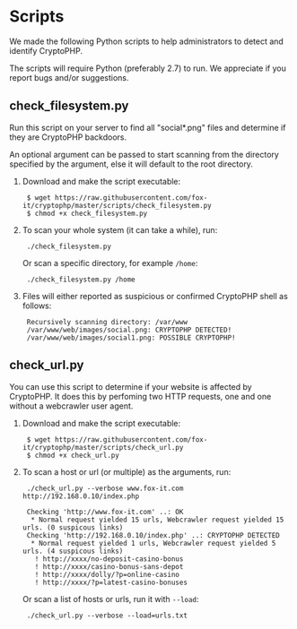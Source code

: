 Scripts
=======

We made the following Python scripts to help administrators to detect and identify CryptoPHP.

The scripts will require Python (preferably 2.7) to run.
We appreciate if you report bugs and/or suggestions.

check_filesystem.py
-------------------

Run this script on your server to find all "social*.png" files and determine if they are CryptoPHP backdoors. 

An optional argument can be passed to start scanning from the directory specified by the argument, else it will default to the root directory.

1. Download and make the script executable:

		$ wget https://raw.githubusercontent.com/fox-it/cryptophp/master/scripts/check_filesystem.py
		$ chmod +x check_filesystem.py

2. To scan your whole system (it can take a while), run:

		./check_filesystem.py

	Or scan a specific directory, for example `/home`:

		./check_filesystem.py /home

3. Files will either reported as suspicious or confirmed CryptoPHP shell as follows:

		Recursively scanning directory: /var/www
		/var/www/web/images/social.png: CRYPTOPHP DETECTED!
		/var/www/web/images/social1.png: POSSIBLE CRYPTOPHP!

check_url.py
------------
You can use this script to determine if your website is affected by CryptoPHP.
It does this by perfoming two HTTP requests, one and one without a webcrawler user agent.

1. Download and make the script executable:

		$ wget https://raw.githubusercontent.com/fox-it/cryptophp/master/scripts/check_url.py
		$ chmod +x check_url.py

2. To scan a host or url (or multiple) as the arguments, run:

		./check_url.py --verbose www.fox-it.com http://192.168.0.10/index.php

		Checking 'http://www.fox-it.com' ..: OK
		 * Normal request yielded 15 urls, Webcrawler request yielded 15 urls. (0 suspicous links)
		Checking 'http://192.168.0.10/index.php' ..: CRYPTOPHP DETECTED
		 * Normal request yielded 1 urls, Webcrawler request yielded 5 urls. (4 suspicous links)
		  ! http://xxxx/no-deposit-casino-bonus
		  ! http://xxxx/casino-bonus-sans-depot
		  ! http://xxxx/dolly/?p=online-casino
		  ! http://xxxx/?p=latest-casino-bonuses

	Or scan a list of hosts or urls, run it with `--load`:

		./check_url.py --verbose --load=urls.txt



